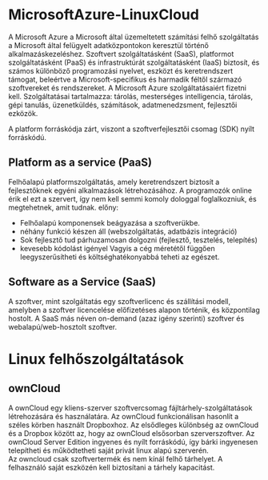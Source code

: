 # MicrosoftAzure-LinuxCloud
A Microsoft Azure a Microsoft által üzemeltetett számítási felhő szolgáltatás a Microsoft által felügyelt adatközpontokon keresztül történő alkalmazáskezeléshez. Szoftvert szolgáltatásként (SaaS), platformot szolgáltatásként (PaaS) és infrastruktúrát szolgáltatásként (IaaS) biztosít, és számos különböző programozási nyelvet, eszközt és keretrendszert támogat, beleértve a Microsoft-specifikus és harmadik féltől származó szoftvereket és rendszereket. A Microsoft Azure szolgáltatásaiért fizetni kell.
Szolgáltatásai tartalmazza: tárolás, mesterséges intelligencia, tárolás, gépi tanulás, üzenetküldés, számítások, adatmenedzsment, fejlesztői ezközök.  

A platform forráskódja zárt, viszont a szoftverfejlesztői csomag (SDK) nyílt forráskódú.

## Platform as a service (PaaS)
Felhőalapú platformszolgáltatás, amely keretrendszert biztosít a fejlesztőknek egyéni alkalmazások létrehozásához. A programozók online érik el ezt a szervert, így nem kell semmi komoly dologgal foglalkozniuk, és megtehetnek, amit tudnak. előny: 
- Felhőalapú komponensek beágyazása a szoftverükbe. 
- néhány funkció készen áll (webszolgáltatás, adatbázis integráció) 
- Sok fejlesztő tud párhuzamosan dolgozni (fejlesztő, tesztelés, telepítés) 
- kevesebb kódolást igényel Vagyis a cég méretétől függően leegyszerűsítheti és költséghatékonyabbá teheti az egészet.

## Software as a Service (SaaS)
A szoftver, mint szolgáltatás egy szoftverlicenc és szállítási modell, amelyben a szoftver licencelése előfizetéses alapon történik, és központilag hostolt. A SaaS más néven on-demand (azaz igény szerinti) szoftver és webalapú/web-hosztolt szoftver.

# Linux felhőszolgáltatások  
## ownCloud
A ownCloud egy kliens-szerver szoftvercsomag fájltárhely-szolgáltatások létrehozására és használatára. Az ownCloud funkcionálisan hasonlít a széles körben használt Dropboxhoz. Az elsődleges különbség az ownCloud és a Dropbox között az, hogy az ownCloud elsősorban szerverszoftver. Az ownCloud Server Edition ingyenes és nyílt forráskódú, így bárki ingyenesen telepítheti és működtetheti saját privát linux alapú szerverén.  
Az owncloud csak szoftvertermék és nem kínál felhő tárhelyet. A felhasználó saját eszközén kell biztosítani a tárhely kapacitást.
